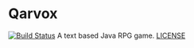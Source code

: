 # Qarvox
[![Build Status](https://travis-ci.org/Covoex/Qarvox.svg?branch=master)](https://travis-ci.org/Covoex/Qarvox)
A text based Java RPG game.
[LICENSE](https://github.com/Covoex/Qarvox/blob/master/LICENSE)
